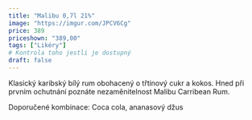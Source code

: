 ```yaml
---
title: "Malibu 0,7l 21%"
image: "https://imgur.com/JPCV6Cg"
price: 389
priceshown: "389,00"
tags: ["Likéry"]
# Kontrola toho jestli je dostupný
draft: false
---
```


Klasický karibský bílý rum obohacený o třtinový cukr a kokos. Hned při prvním ochutnání poznáte nezaměnitelnost Malibu Carribean Rum.

Doporučené kombinace: Coca cola, ananasový džus
